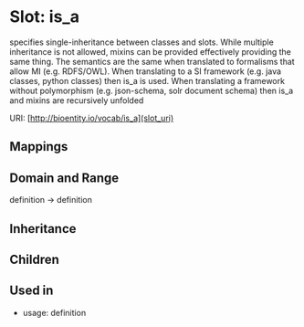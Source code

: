 # Slot: is_a


specifies single-inheritance between classes and slots. While multiple inheritance is not allowed, mixins can be provided effectively providing the same thing. The semantics are the same when translated to formalisms that allow MI (e.g. RDFS/OWL). When translating to a SI framework (e.g. java classes, python classes) then is_a is used. When translating a framework without polymorphism (e.g. json-schema, solr document schema) then is_a and mixins are recursively unfolded

URI: [http://bioentity.io/vocab/is_a](slot_uri)
## Mappings

## Domain and Range

definition -> definition
## Inheritance

## Children

## Used in

 *  usage: definition
